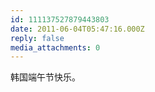 ```yaml
---
id: 111137527879443803
date: 2011-06-04T05:47:16.000Z
reply: false
media_attachments: 0
---
```


韩国端午节快乐。

